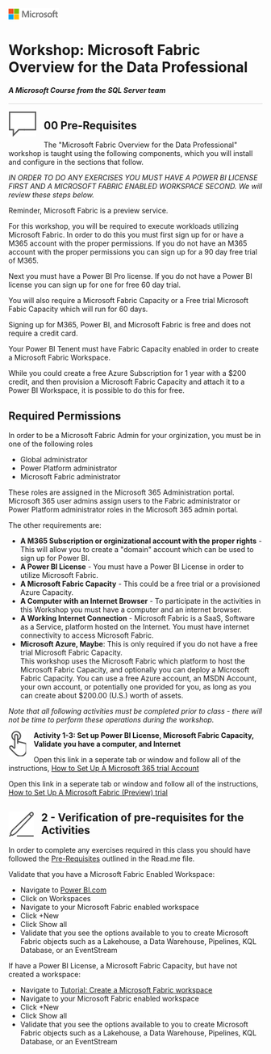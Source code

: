 ![](../graphics/microsoftlogo.png)

# Workshop: Microsoft Fabric Overview for the Data Professional

#### <i>A Microsoft Course from the SQL Server team</i>

<p style="border-bottom: 1px solid lightgrey;"></p>

<img style="float: left; margin: 0px 15px 15px 0px;" src="../graphics/textbubble.png"> <h2>00 Pre-Requisites</h2>

The "Microsoft Fabric Overview for the Data Professional" workshop is taught using the following components, which you will install and configure in the sections that follow. 

*IN ORDER TO DO ANY EXERCISES YOU MUST HAVE A POWER BI LICENSE FIRST AND A MICROSOFT FABRIC ENABLED WORKSPACE SECOND.  We will review these steps below.*

Reminder, Microsoft Fabric is a preview service.

For this workshop, you will be required to execute workloads utilizing Microsoft Fabric.  In order to do this you must first sign up for or have a M365 account with the proper permissions.  If you do not have an M365 account with the proper permissions you can sign up for a 90 day free trial of M365.

Next you must have a Power BI Pro license.  If you do not have a Power BI license you can sign up for one for free 60 day trial.

You will also require a Microsoft Fabric Capacity or a Free trial Microsoft Fabic Capacity which will run for 60 days.  

Signing up for M365, Power BI, and Microsoft Fabric is free and does not require a credit card.

Your Power BI Tenent must have Fabric Capacity enabled in order to create a Microsoft Fabric Workspace.  

While you could create a free Azure Subscription for 1 year with a $200 credit, and then provision a Microsoft Fabric Capacity and attach it to a Power BI Workspace, it is possible to do this for free.

</a> 
<p>


## Required Permissions

In order to be a Microsoft Fabric Admin for your orginization, you must be in one of the following roles

- Global administrator
- Power Platform administrator
- Microsoft Fabric administrator

<p>

These roles are assigned in the Microsoft 365 Administration portal.  Microsoft 365 user admins assign users to the Fabric administrator or Power Platform administrator roles in the Microsoft 365 admin portal.
<p>

The other requirements are:

- **A M365 Subscription or orginizational account with the proper rights** - This will allow you to create a "domain" account which can be used to sign up for Power BI.
- **A Power BI License** - You must have a Power BI License in order to utilize Microsoft Fabric.
- **A Microsoft Fabric Capacity** - This could be a free trial or a provisioned Azure Capacity.
- **A Computer with an Internet Browser** - To participate in the activities in this Workshop you must have a computer and an internet browser.
- **A Working Internet Connection** - Microsoft Fabric is a SaaS, Software as a Service, platform hosted on the Internet.  You must have internet connectivity to access Microsoft Fabric.
- **Microsoft Azure, Maybe**: This is only required if you do not have a free trial Microsoft Fabric Capacity.  
This workshop uses the Microsoft Fabric which  platform to host the Microsoft Fabric Capacity, and optionally you can deploy a Microsoft Fabric Capacity. You can use a free Azure account, an MSDN Account, your own account, or potentially one provided for you, as long as you can create about $200.00 (U.S.) worth of assets. 


*Note that all following activities must be completed prior to class - there will not be time to perform these operations during the workshop.*

<p><img style="float: left; margin: 0px 15px 15px 0px;" src="../graphics/point1.png"><b>Activity 1-3: Set up Power BI License, Microsoft Fabric Capacity, Validate you have a computer, and Internet</b></p>

<p>

Open this link in a seperate tab or window and follow all of the instructions, [How to Set Up A Microsoft 365 trial Account](https://aka.ms/GetM365Developer)

<p>

Open this link in a seperate tab or window and follow all of the instructions, [How to Set Up A Microsoft Fabric (Preview) trial](https://learn.microsoft.com/en-us/fabric/get-started/fabric-trial)




<h2 id="2"><img style="float: left; margin: 0px 15px 15px 0px;" src="../graphics/pencil2.png">2 - Verification of pre-requisites for the Activities</h2>

In order to complete any exercises required in this class you should have followed the [Pre-Requisites](https://github.com/sqlballs/MicrosoftFabricPre-Con/blob/main/fabricoverview/00%20-%20Pre-Requisites.md) outlined in the Read.me file. 

Validate that you have a Microsoft Fabric Enabled Workspace:
- Navigate to [Power BI.com](https://www.powerbi.com)
- Click on Workspaces
- Navigate to your Microsoft Fabric enabled workspace
- Click +New
- Click Show all
- Validate that you see the options available to you to create Microsoft Fabric objects such as a Lakehouse, a Data Warehouse, Pipelines, KQL Database, or an EventStream


<p>
If have a Power BI License, a Microsoft Fabric Capacity, but have not created a workspace:

- Navigate to [Tutorial: Create a Microsoft Fabric workspace](https://learn.microsoft.com/en-us/fabric/data-warehouse/tutorial-create-workspace)
- Navigate to your Microsoft Fabric enabled workspace
- Click +New
- Click Show all
- Validate that you see the options available to you to create Microsoft Fabric objects such as a Lakehouse, a Data Warehouse, Pipelines, KQL Database, or an EventStream




